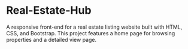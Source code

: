 # Real-Estate-Hub
A responsive front-end for a real estate listing website built with HTML, CSS, and Bootstrap. This project features a home page for browsing properties and a detailed view page.

